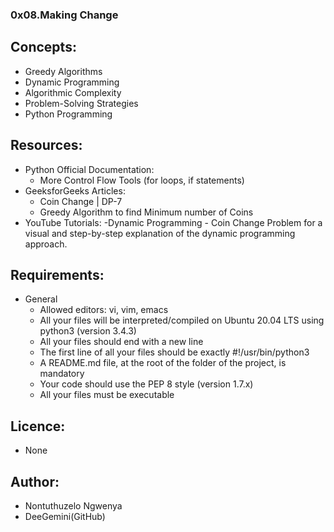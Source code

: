 ### 0x08.Making Change

## Concepts:
- Greedy Algorithms
- Dynamic Programming
- Algorithmic Complexity
- Problem-Solving Strategies
- Python Programming

## Resources:
* Python Official Documentation:
  - More Control Flow Tools (for loops, if statements)
* GeeksforGeeks Articles:
  - Coin Change | DP-7
  - Greedy Algorithm to find Minimum number of Coins
* YouTube Tutorials:
  -Dynamic Programming - Coin Change Problem for a visual and step-by-step explanation of the dynamic programming approach.

## Requirements:
* General
  - Allowed editors: vi, vim, emacs
  - All your files will be interpreted/compiled on Ubuntu 20.04 LTS using python3 (version 3.4.3)
  - All your files should end with a new line
  - The first line of all your files should be exactly #!/usr/bin/python3
  - A README.md file, at the root of the folder of the project, is mandatory
  - Your code should use the PEP 8 style (version 1.7.x)
  - All your files must be executable

## Licence:
- None

## Author:
- Nontuthuzelo Ngwenya
- DeeGemini(GitHub)
